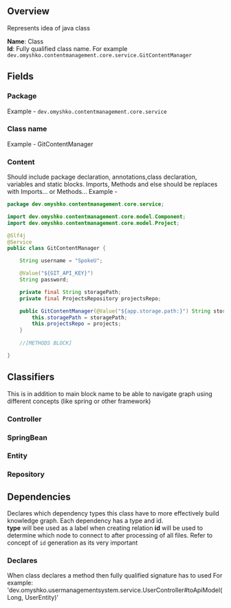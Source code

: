## Overview
Represents idea of java class

**Name**: Class  
**Id**: Fully qualified class name. For example `dev.omyshko.contentmanagement.core.service.GitContentManager`

## Fields

### Package 
Example - `dev.omyshko.contentmanagement.core.service`  

### Class name
Example - GitContentManager  

### Content
Should include package declaration, annotations,class declaration, variables and static blocks. Imports, Methods and else should be replaces with Imports... or Methods...
Example -
```java
package dev.omyshko.contentmanagement.core.service;

import dev.omyshko.contentmanagement.core.model.Component;
import dev.omyshko.contentmanagement.core.model.Project;

@Slf4j
@Service
public class GitContentManager {

    String username = "SpokeU";

    @Value("${GIT_API_KEY}")
    String password;

    private final String storagePath;
    private final ProjectsRepository projectsRepo;

    public GitContentManager(@Value("${app.storage.path:}") String storagePath, ProjectsRepository projects) {
        this.storagePath = storagePath;
        this.projectsRepo = projects;
    }
    
    //[METHODS BLOCK]

}
```

## Classifiers
This is in addition to main block name to be able to navigate graph using different concepts (like spring or other framework)

### Controller
### SpringBean
### Entity
### Repository

## Dependencies

Declares which dependency types this class have to more effectively build knowledge graph. 
Each dependency has a type and id.   
**type** will bee used as a label when creating relation
**id** will be used to determine which node to connect to after processing of all files. Refer to concept of `id` generation as its very important

### Declares
When class declares a method then fully qualified signature has to used 
For example: 'dev.omyshko.usermanagementsystem.service.UserController#toApiModel(Long, UserEntity)'
